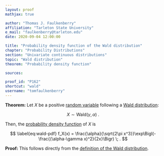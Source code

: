 ```yaml
---
layout: proof
mathjax: true

author: "Thomas J. Faulkenberry"
affiliation: "Tarleton State University"
e_mail: "faulkenberry@tarleton.edu"
date: 2020-09-04 12:00:00

title: "Probability density function of the Wald distribution"
chapter: "Probability Distributions"
section: "Univariate continuous distributions"
topic: "Wald distribution"
theorem: "Probability density function"

sources:

proof_id: "P162"
shortcut: "wald"
username: "tomfaulkenberry"
---
```



**Theorem:** Let $X$ be a positive [random variable](/D/rvar) following a [Wald distribution](/D/wald):

$$ \label{eq:wald}
X \sim \mathrm{Wald}(\gamma, \alpha) \; .
$$

Then, the [probability density function](/D/pdf) of $X$ is

$$ \label{eq:wald-pdf}
f_X(x) = \frac{\alpha}{\sqrt{2\pi x^3}}\exp\Bigl(-\frac{(\alpha-\gamma x)^2}{2x}\Bigr) \; .
$$


**Proof:** This follows directly from the [definition of the Wald distribution](/D/wald).